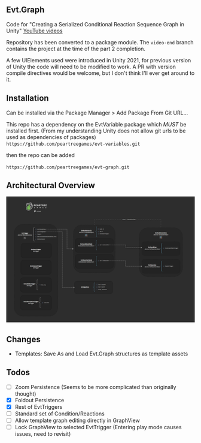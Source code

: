 ## Evt.Graph
Code for "Creating a Serialized Conditional Reaction Sequence Graph in Unity" [YouTube videos](https://www.youtube.com/watch?v=KJ_ba50nooQ)

Repository has been converted to a package module. The `video-end` branch contains the project at the time of the part 2 completion.

A few UIElements used were introduced in Unity 2021, for previous version of Unity the code will need to be modified to work. A PR with version compile directives would be welcome, but I don't think I'll ever get around to it.

## Installation
Can be installed via the Package Manager > Add Package From Git URL...

This repo has a dependency on the EvtVariable package which *MUST* be installed first. (From my understanding Unity does not allow git urls to be used as dependencies of packages)
`https://github.com/peartreegames/evt-variables.git`

then the repo can be added

`https://github.com/peartreegames/evt-graph.git`

## Architectural Overview
![Architecture](./Documentation/Architecture.png)

## Changes
 
  - Templates: Save As and Load Evt.Graph structures as template assets
  
## Todos
 - [ ] Zoom Persistence (Seems to be more complicated than originally thought)
 - [X] Foldout Persistence
 - [X] Rest of EvtTriggers
 - [ ] Standard set of Condition/Reactions
 - [ ] Allow template graph editing directly in GraphView
 - [ ] Lock GraphView to selected EvtTrigger (Entering play mode causes issues, need to revisit)